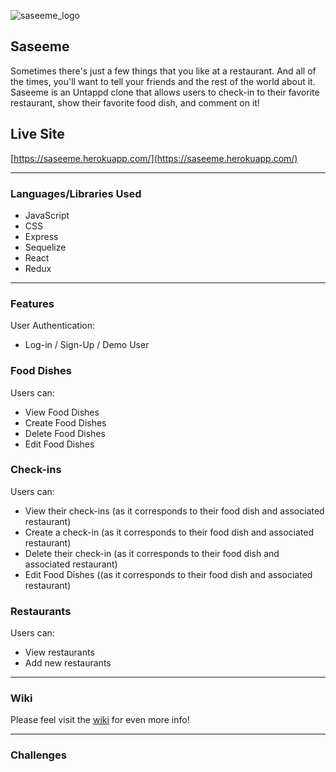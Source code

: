 ![saseeme_logo](https://cdn.discordapp.com/attachments/907133739128217621/909832443584970772/unknown.png)
## Saseeme

Sometimes there's just a few things that you like at a restaurant. And all of the times, you'll want to tell your friends and the rest of the world about it. Saseeme is an Untappd clone that allows users to check-in to their favorite restaurant, show their favorite food dish, and comment on it!

## Live Site
[https://saseeme.herokuapp.com/](https://saseeme.herokuapp.com/)

---
### Languages/Libraries Used
- JavaScript
- CSS
- Express
- Sequelize
- React
- Redux

---
### Features
 User Authentication:
 - Log-in / Sign-Up / Demo User
 ### Food Dishes
 Users can:
 - View Food Dishes
 - Create Food Dishes
 - Delete Food Dishes
 - Edit Food Dishes 
 ### Check-ins
 Users can:
 - View their check-ins (as it corresponds to their food dish and associated restaurant)
 - Create a check-in (as it corresponds to their food dish and associated restaurant)
 - Delete their check-in (as it corresponds to their food dish and associated restaurant)
 - Edit Food Dishes ((as it corresponds to their food dish and associated restaurant)
 ### Restaurants
 Users can:
 - View restaurants
 - Add new restaurants
 ---
 ### Wiki
 Please feel visit the [wiki](https://github.com/davidvous/saseeme/wiki) for even more info!
 
---
### Challenges

